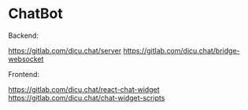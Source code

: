 # ChatBot

Backend:

https://gitlab.com/dicu.chat/server
https://gitlab.com/dicu.chat/bridge-websocket

Frontend:

https://gitlab.com/dicu.chat/react-chat-widget
https://gitlab.com/dicu.chat/chat-widget-scripts
